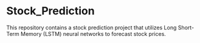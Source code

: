 # Stock_Prediction
This repository contains a stock prediction project that utilizes Long Short-Term Memory (LSTM) neural networks to forecast stock prices.
